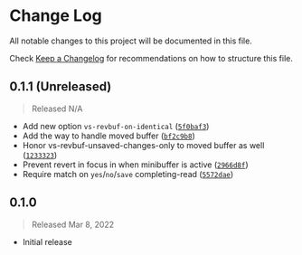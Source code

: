 # Change Log

All notable changes to this project will be documented in this file.

Check [Keep a Changelog](http://keepachangelog.com/) for recommendations on how to structure this file.


## 0.1.1 (Unreleased)
> Released N/A

* Add new option `vs-revbuf-on-identical` ([`5f0baf3`](../../commit/5f0baf3a01f56f2b1d5df38eb71d38c82fc806d2))
* Add the way to handle moved buffer ([`bf2c9b8`](../../commit/bf2c9b89d8a8d32544426e17403b4c479dcc29b6))
* Honor vs-revbuf-unsaved-changes-only to moved buffer as well ([`1233323`](../../commit/12333236aad7529720f62afb580aa947db80dbed))
* Prevent revert in focus in when minibuffer is active ([`2966d8f`](../../commit/2966d8f197641fdf7ebf0f94971e516508b98167))
* Require match on `yes`/`no`/`save` completing-read ([`5572dae`](../../commit/5572daea403bd62d8b2bccaffd7e9dca43d1de77))

## 0.1.0
> Released Mar 8, 2022

* Initial release
